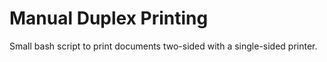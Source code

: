 # Manual Duplex Printing

Small bash script to print documents two-sided with a single-sided printer.

